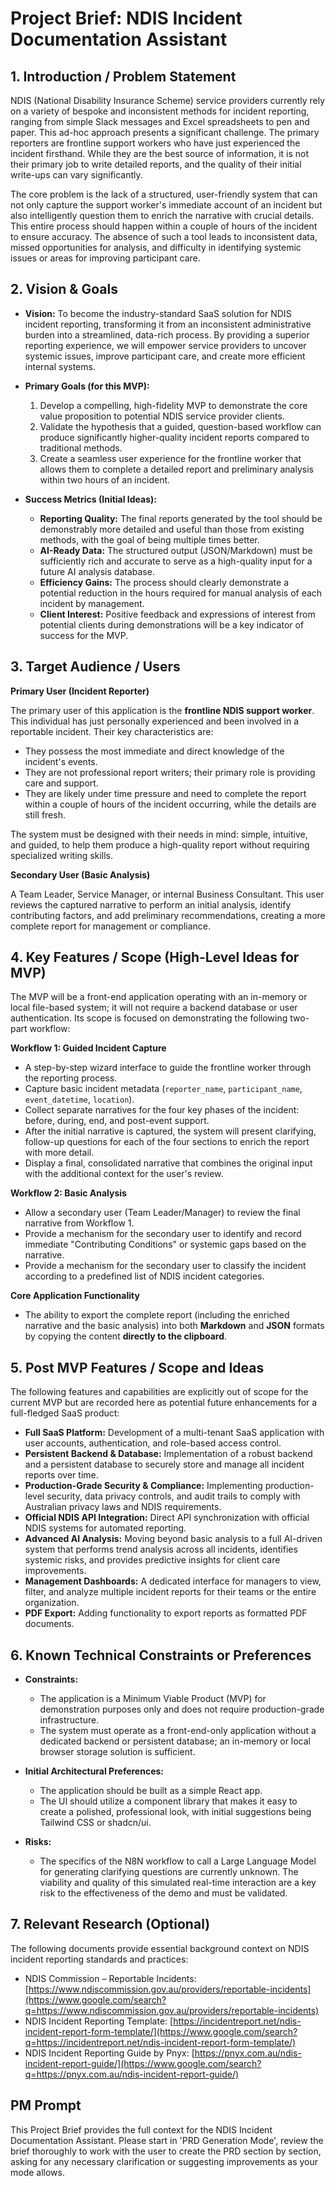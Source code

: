 # Project Brief: NDIS Incident Documentation Assistant

## 1\. Introduction / Problem Statement

NDIS (National Disability Insurance Scheme) service providers currently rely on a variety of bespoke and inconsistent methods for incident reporting, ranging from simple Slack messages and Excel spreadsheets to pen and paper. This ad-hoc approach presents a significant challenge. The primary reporters are frontline support workers who have just experienced the incident firsthand. While they are the best source of information, it is not their primary job to write detailed reports, and the quality of their initial write-ups can vary significantly.

The core problem is the lack of a structured, user-friendly system that can not only capture the support worker's immediate account of an incident but also intelligently question them to enrich the narrative with crucial details. This entire process should happen within a couple of hours of the incident to ensure accuracy. The absence of such a tool leads to inconsistent data, missed opportunities for analysis, and difficulty in identifying systemic issues or areas for improving participant care.

## 2\. Vision & Goals

  * **Vision:** To become the industry-standard SaaS solution for NDIS incident reporting, transforming it from an inconsistent administrative burden into a streamlined, data-rich process. By providing a superior reporting experience, we will empower service providers to uncover systemic issues, improve participant care, and create more efficient internal systems.

  * **Primary Goals (for this MVP):**

    1.  Develop a compelling, high-fidelity MVP to demonstrate the core value proposition to potential NDIS service provider clients.
    2.  Validate the hypothesis that a guided, question-based workflow can produce significantly higher-quality incident reports compared to traditional methods.
    3.  Create a seamless user experience for the frontline worker that allows them to complete a detailed report and preliminary analysis within two hours of an incident.

  * **Success Metrics (Initial Ideas):**

      * **Reporting Quality:** The final reports generated by the tool should be demonstrably more detailed and useful than those from existing methods, with the goal of being multiple times better.
      * **AI-Ready Data:** The structured output (JSON/Markdown) must be sufficiently rich and accurate to serve as a high-quality input for a future AI analysis database.
      * **Efficiency Gains:** The process should clearly demonstrate a potential reduction in the hours required for manual analysis of each incident by management.
      * **Client Interest:** Positive feedback and expressions of interest from potential clients during demonstrations will be a key indicator of success for the MVP.

## 3\. Target Audience / Users

**Primary User (Incident Reporter)**

The primary user of this application is the **frontline NDIS support worker**. This individual has just personally experienced and been involved in a reportable incident. Their key characteristics are:

  * They possess the most immediate and direct knowledge of the incident's events.
  * They are not professional report writers; their primary role is providing care and support.
  * They are likely under time pressure and need to complete the report within a couple of hours of the incident occurring, while the details are still fresh.

The system must be designed with their needs in mind: simple, intuitive, and guided, to help them produce a high-quality report without requiring specialized writing skills.

**Secondary User (Basic Analysis)**

A Team Leader, Service Manager, or internal Business Consultant. This user reviews the captured narrative to perform an initial analysis, identify contributing factors, and add preliminary recommendations, creating a more complete report for management or compliance.

## 4\. Key Features / Scope (High-Level Ideas for MVP)

The MVP will be a front-end application operating with an in-memory or local file-based system; it will not require a backend database or user authentication. Its scope is focused on demonstrating the following two-part workflow:

**Workflow 1: Guided Incident Capture**

  * A step-by-step wizard interface to guide the frontline worker through the reporting process.
  * Capture basic incident metadata (`reporter_name`, `participant_name`, `event_datetime`, `location`).
  * Collect separate narratives for the four key phases of the incident: before, during, end, and post-event support.
  * After the initial narrative is captured, the system will present clarifying, follow-up questions for each of the four sections to enrich the report with more detail.
  * Display a final, consolidated narrative that combines the original input with the additional context for the user's review.

**Workflow 2: Basic Analysis**

  * Allow a secondary user (Team Leader/Manager) to review the final narrative from Workflow 1.
  * Provide a mechanism for the secondary user to identify and record immediate "Contributing Conditions" or systemic gaps based on the narrative.
  * Provide a mechanism for the secondary user to classify the incident according to a predefined list of NDIS incident categories.

**Core Application Functionality**

  * The ability to export the complete report (including the enriched narrative and the basic analysis) into both **Markdown** and **JSON** formats by copying the content **directly to the clipboard**.

## 5\. Post MVP Features / Scope and Ideas

The following features and capabilities are explicitly out of scope for the current MVP but are recorded here as potential future enhancements for a full-fledged SaaS product:

  * **Full SaaS Platform:** Development of a multi-tenant SaaS application with user accounts, authentication, and role-based access control.
  * **Persistent Backend & Database:** Implementation of a robust backend and a persistent database to securely store and manage all incident reports over time.
  * **Production-Grade Security & Compliance:** Implementing production-level security, data privacy controls, and audit trails to comply with Australian privacy laws and NDIS requirements.
  * **Official NDIS API Integration:** Direct API synchronization with official NDIS systems for automated reporting.
  * **Advanced AI Analysis:** Moving beyond basic analysis to a full AI-driven system that performs trend analysis across all incidents, identifies systemic risks, and provides predictive insights for client care improvements.
  * **Management Dashboards:** A dedicated interface for managers to view, filter, and analyze multiple incident reports for their teams or the entire organization.
  * **PDF Export:** Adding functionality to export reports as formatted PDF documents.

## 6\. Known Technical Constraints or Preferences

  * **Constraints:**

      * The application is a Minimum Viable Product (MVP) for demonstration purposes only and does not require production-grade infrastructure.
      * The system must operate as a front-end-only application without a dedicated backend or persistent database; an in-memory or local browser storage solution is sufficient.

  * **Initial Architectural Preferences:**

      * The application should be built as a simple React app.
      * The UI should utilize a component library that makes it easy to create a polished, professional look, with initial suggestions being Tailwind CSS or shadcn/ui.

  * **Risks:**

      * The specifics of the N8N workflow to call a Large Language Model for generating clarifying questions are currently unknown. The viability and quality of this simulated real-time interaction are a key risk to the effectiveness of the demo and must be validated.

## 7\. Relevant Research (Optional)

The following documents provide essential background context on NDIS incident reporting standards and practices:

  * NDIS Commission – Reportable Incidents: [https://www.ndiscommission.gov.au/providers/reportable-incidents](https://www.google.com/search?q=https://www.ndiscommission.gov.au/providers/reportable-incidents)
  * NDIS Incident Reporting Template: [https://incidentreport.net/ndis-incident-report-form-template/](https://www.google.com/search?q=https://incidentreport.net/ndis-incident-report-form-template/)
  * NDIS Incident Reporting Guide by Pnyx: [https://pnyx.com.au/ndis-incident-report-guide/](https://www.google.com/search?q=https://pnyx.com.au/ndis-incident-report-guide/)

## PM Prompt

This Project Brief provides the full context for the NDIS Incident Documentation Assistant. Please start in 'PRD Generation Mode', review the brief thoroughly to work with the user to create the PRD section by section, asking for any necessary clarification or suggesting improvements as your mode allows.